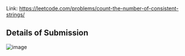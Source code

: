 Link: https://leetcode.com/problems/count-the-number-of-consistent-strings/
## Details of Submission
![image](https://github.com/mgalang229/LeetCode-Count-the-Number-of-Consistent-Strings/assets/51401355/9ecef1ce-fb49-46e9-9309-e3373e564a04)
